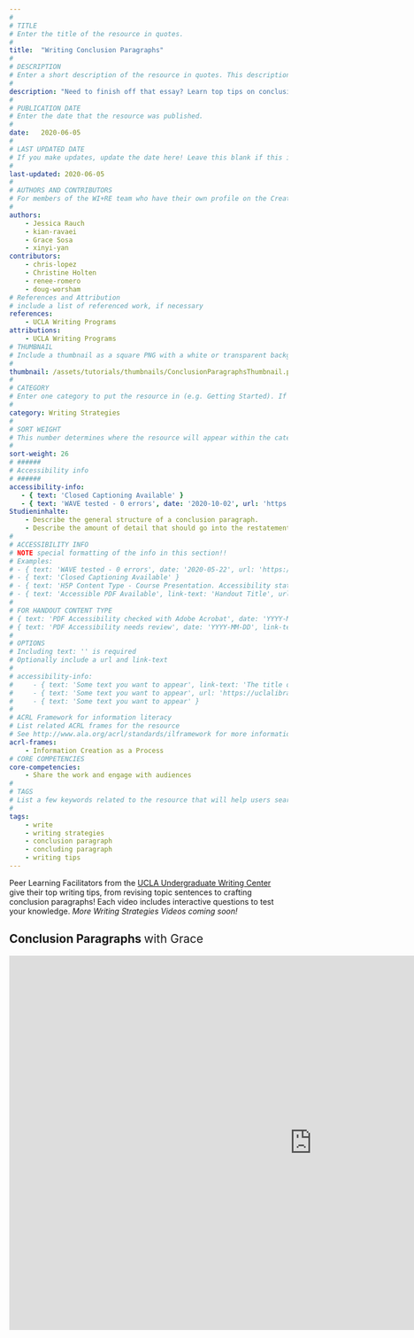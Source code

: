 ```yaml
---
#
# TITLE
# Enter the title of the resource in quotes.
#
title:  "Writing Conclusion Paragraphs"
#
# DESCRIPTION
# Enter a short description of the resource in quotes. This description will appear on the list page as a preview, but not on the tutorial/workshop itself.
#
description: "Need to finish off that essay? Learn top tips on conclusion paragraphs from the UCLA Undergraduate Writing Center!"
#
# PUBLICATION DATE
# Enter the date that the resource was published.
#
date:   2020-06-05
#
# LAST UPDATED DATE
# If you make updates, update the date here! Leave this blank if this is being published for the first time.
#
last-updated: 2020-06-05
#
# AUTHORS AND CONTRIBUTORS
# For members of the WI+RE team who have their own profile on the Creative Team page, enter the name as firstname-lastname (e.g. doug-worsham). For community partners who don't have their own profile on the WI+RE site, enter their name as Firstname Lastname (e.g. Gene Block). The names will appear in the order you enter them.
#
authors:
    - Jessica Rauch
    - kian-ravaei
    - Grace Sosa
    - xinyi-yan
contributors:
    - chris-lopez
    - Christine Holten
    - renee-romero
    - doug-worsham
# References and Attribution
# include a list of referenced work, if necessary
references:
    - UCLA Writing Programs
attributions:
    - UCLA Writing Programs
# THUMBNAIL
# Include a thumbnail as a square PNG with a white or transparent background. Our standard dimensions are 250x250 px, but any size square will do. Thumbnails for tutorials go in /assets/tutorials/thumbnails/, and for workshops, /assets/workshops/thumbnails/.
#
thumbnail: /assets/tutorials/thumbnails/ConclusionParagraphsThumbnail.png
#
# CATEGORY
# Enter one category to put the resource in (e.g. Getting Started). If you enter a category that doesn't already exist, a new category will be created on the WI+RE site.
#
category: Writing Strategies
#
# SORT WEIGHT
# This number determines where the resource will appear within the category. Larger numbers appear later within the category, and higher numbers appear earlier.
#
sort-weight: 26
# ######
# Accessibility info
# ######
accessibility-info:
   - { text: 'Closed Captioning Available' }
   - { text: 'WAVE tested - 0 errors', date: '2020-10-02', url: 'https://wave.webaim.org/' }
Studieninhalte:
    - Describe the general structure of a conclusion paragraph.
    - Describe the amount of detail that should go into the restatement of the thesis.
#
# ACCESSIBILITY INFO
# NOTE special formatting of the info in this section!!
# Examples:
# - { text: 'WAVE tested - 0 errors', date: '2020-05-22', url: 'https://wave.webaim.org/' }
# - { text: 'Closed Captioning Available' }
# - { text: 'H5P Content Type - Course Presentation. Accessibility status - Tested with no known problems', date: 'YYYY-MM-DD', url: 'https://h5p.org/documentation/installation/content-type-accessibility' }
# - { text: 'Accessible PDF Available', link-text: 'Handout Title', url: 'full-url' }
#
# FOR HANDOUT CONTENT TYPE
# { text: 'PDF Accessibility checked with Adobe Acrobat', date: 'YYYY-MM-DD' }
# { text: 'PDF Accessibility needs review', date: 'YYYY-MM-DD', link-text: 'Issue reported', url: 'link to issue' } 
#
# OPTIONS
# Including text: '' is required
# Optionally include a url and link-text
#
# accessibility-info:
#     - { text: 'Some text you want to appear', link-text: 'The title of a link that appears next', url: 'https://uclalibrary.github.io/research-tips/full-url-here.html' }
#     - { text: 'Some text you want to appear', url: 'https://uclalibrary.github.io/research-tips/full-url-here.html' }
#     - { text: 'Some text you want to appear' }
#
# ACRL Framework for information literacy
# List related ACRL frames for the resource
# See http://www.ala.org/acrl/standards/ilframework for more information
acrl-frames:
    - Information Creation as a Process
# CORE COMPETENCIES
core-competencies:
    - Share the work and engage with audiences
#
# TAGS
# List a few keywords related to the resource that will help users search for it.
#
tags:
    - write
    - writing strategies
    - conclusion paragraph
    - concluding paragraph
    - writing tips
---
```

<p>Peer Learning Facilitators from the <a href="https://wp.ucla.edu/">UCLA Undergraduate Writing Center</a> give their top writing tips, from revising topic sentences to crafting conclusion paragraphs! Each video includes interactive questions to test your knowledge. <i>More Writing Strategies Videos coming soon!</i></p>

<h2 class="mt-4">Conclusion Paragraphs <span style="font-weight:normal">with Grace</span></h2>
<iframe src="https://uclabruinlearn.h5p.com/content/1291709896965307168/embed" width="1094" height="676" frameborder="0" allowfullscreen="allowfullscreen"></iframe><script src="https://uclalibrary.github.io/research-tips/assets/js/resizer.js" charset="UTF-8"></script>
